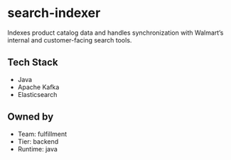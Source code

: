 # search-indexer

Indexes product catalog data and handles synchronization with Walmart’s internal and customer-facing search tools.

## Tech Stack
- Java
- Apache Kafka
- Elasticsearch

## Owned by
- Team: fulfillment
- Tier: backend
- Runtime: java
